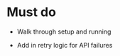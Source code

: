 # Must do

<!-- x Add in some Guard Rails -->
<!-- * Add a CLI for interacting with the API -->
<!-- * Create a walkthrough document for talking through the app -->
<!-- * Add FastAPI for agent backend running as a service -->
<!-- * Split project: MVP | MVP Deployment -->
<!-- * Reduce deployment -->
<!-- x Reduce MVP -->
* Walk through setup and running
<!-- * Create a comprehensive list of project's features -->
<!-- * Perform full audit on code -->
<!-- * Perform full audit on documentation -->
<!-- * Relocate documentation -->
<!-- * Remove qa-cli -->
<!-- * Add logging and debugging -->
* Add in retry logic for API failures
<!-- * Create developer getting started in README -->
